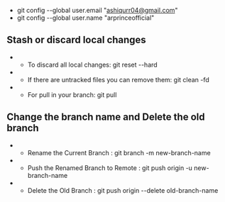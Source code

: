- git config --global user.email "ashiqurr04@gmail.com"
- git config --global user.name "arprinceofficial"

## Stash or discard local changes
- * To discard all local changes: git reset --hard
- * If there are untracked files you can remove them: git clean -fd
- * For pull in your branch: git pull

## Change the branch name and Delete the old branch
- * Rename the Current Branch          : git branch -m new-branch-name
- * Push the Renamed Branch to Remote  : git push origin -u new-branch-name
- * Delete the Old Branch              : git push origin --delete old-branch-name
